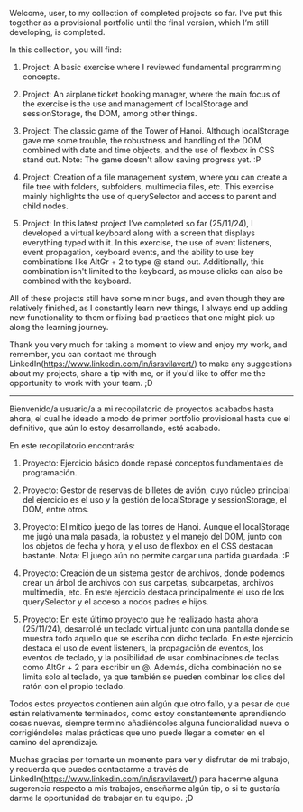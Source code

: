 Welcome, user, to my collection of completed projects so far. I’ve put this together as a provisional portfolio until the final version, which I’m still developing, is completed.

In this collection, you will find:

1. Project:
A basic exercise where I reviewed fundamental programming concepts.

2. Project:
An airplane ticket booking manager, where the main focus of the exercise is the use and management of localStorage and sessionStorage, the DOM, among other things.

3. Project:
The classic game of the Tower of Hanoi. Although localStorage gave me some trouble, the robustness and handling of the DOM, combined with date and time objects, and the use of flexbox in CSS stand out.
Note: The game doesn't allow saving progress yet. :P

4. Project:
Creation of a file management system, where you can create a file tree with folders, subfolders, multimedia files, etc. This exercise mainly highlights the use of querySelector and access to parent and child nodes.

5. Project:
In this latest project I’ve completed so far (25/11/24), I developed a virtual keyboard along with a screen that displays everything typed with it. In this exercise, the use of event listeners, event propagation, keyboard events, and the ability to use key combinations like AltGr + 2 to type @ stand out. Additionally, this combination isn't limited to the keyboard, as mouse clicks can also be combined with the keyboard.

All of these projects still have some minor bugs, and even though they are relatively finished, as I constantly learn new things, I always end up adding new functionality to them or fixing bad practices that one might pick up along the learning journey.

Thank you very much for taking a moment to view and enjoy my work, and remember, you can contact me through LinkedIn(https://www.linkedin.com/in/isravilavert/) to make any suggestions about my projects, share a tip with me, or if you'd like to offer me the opportunity to work with your team. ;D




------------------------------------------------------------------------------------------------------------------------------------------------------------




Bienvenido/a usuario/a a mi recopilatorio de proyectos acabados hasta ahora, el cual he ideado a modo de primer portfolio provisional hasta que el definitivo, que aún lo estoy desarrollando, esté acabado.

En este recopilatorio encontrarás:

1. Proyecto:
Ejercicio básico donde repasé conceptos fundamentales de programación.

2. Proyecto:
Gestor de reservas de billetes de avión, cuyo núcleo principal del ejercicio es el uso y la gestión de localStorage y sessionStorage, el DOM, entre otros.

3. Proyecto:
El mítico juego de las torres de Hanoi. Aunque el localStorage me jugó una mala pasada, la robustez y el manejo del DOM, junto con los objetos de fecha y hora, y el uso de flexbox en el CSS destacan bastante.
Nota: El juego aún no permite cargar una partida guardada. :P

4. Proyecto:
Creación de un sistema gestor de archivos, donde podemos crear un árbol de archivos con sus carpetas, subcarpetas, archivos multimedia, etc. En este ejercicio destaca principalmente el uso de los querySelector y el acceso a nodos padres e hijos.

5. Proyecto:
En este último proyecto que he realizado hasta ahora (25/11/24), desarrollé un teclado virtual junto con una pantalla donde se muestra todo aquello que se escriba con dicho teclado. En este ejercicio destaca el uso de event listeners, la propagación de eventos, los eventos de teclado, y la posibilidad de usar combinaciones de teclas como AltGr + 2 para escribir un @. Además, dicha combinación no se limita solo al teclado, ya que también se pueden combinar los clics del ratón con el propio teclado.

Todos estos proyectos contienen aún algún que otro fallo, y a pesar de que están relativamente terminados, como estoy constantemente aprendiendo cosas nuevas, siempre termino añadiéndoles alguna funcionalidad nueva o corrigiéndoles malas prácticas que uno puede llegar a cometer en el camino del aprendizaje.

Muchas gracias por tomarte un momento para ver y disfrutar de mi trabajo, y recuerda que puedes contactarme a través de LinkedIn(https://www.linkedin.com/in/isravilavert/) para hacerme alguna sugerencia respecto a mis trabajos, enseñarme algún tip, o si te gustaría darme la oportunidad de trabajar en tu equipo. ;D
